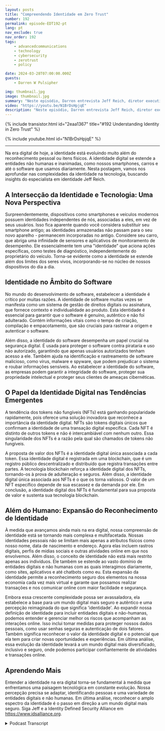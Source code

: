 ```yaml
---
layout: posts
title: "Compreendendo Identidade em Zero Trust"
number: 192
permalink: episode-EDT192-pt
lang: pt
nav_exclude: true
nav_order: 192
tags:
    - advancedcommunications
    - technology
    - cybersecurity
    - zerotrust
    - policy

date: 2024-03-28T07:00:00.000Z
guests:
    - Darren W Pulsipher

img: thumbnail.jpg
image: thumbnail.jpg
summary: "Neste episódio, Darren entrevista Jeff Reich, diretor executivo da Identity Defined Security Alliance, sobre o papel que a Identidade desempenha nas Arquiteturas de Zero-Confiança e no nosso mundo digital."
video: "https://youtu.be/N1BrDsHpjqE"
description: "Neste episódio, Darren entrevista Jeff Reich, diretor executivo da Identity Defined Security Alliance, sobre o papel que a Identidade desempenha nas Arquiteturas de Zero-Confiança e no nosso mundo digital."
---
```


<div>
{% include transistor.html id="2eaa1367" title="#192 Understanding Identity in Zero Trust" %}

{% include youtube.html id="N1BrDsHpjqE" %}
</div>

---

Na era digital de hoje, a identidade está evoluindo muito além do reconhecimento pessoal ou itens físicos. A identidade digital se estende a entidades não humanas e inanimadas, como nossos smartphones, carros e até o software que usamos diariamente. Nesta postagem, vamos nos aprofundar nas complexidades da identidade na tecnologia, buscando insights do especialista em identidade Jeff Reich.

## A Intersecção da Identidade e Tecnologia: Uma Nova Perspectiva

Surpreendentemente, dispositivos como smartphones e veículos modernos possuem identidades independentes de nós, associadas a eles, em vez de seus usuários. Isso fica aparente quando você considera substituir seu smartphone antigo; as identidades armazenadas não passam para o seu novo aparelho - permanecem incorporadas no antigo. Considere seu carro, que abriga uma infinidade de sensores e aplicativos de monitoramento de desempenho. Ele essencialmente tem uma "identidade" que aciona ações específicas, como testes de diagnóstico, independentemente do proprietário do veículo. Torna-se evidente como a identidade se estende além dos limites dos seres vivos, incorporando-se no núcleo de nossos dispositivos do dia a dia.

## Identidade no Âmbito do Software

No mundo do desenvolvimento de software, estabelecer a identidade é crítico por muitas razões. A identidade de software muitas vezes se manifesta como um sistema de gestão de direitos digitais ou assinatura, que fornece contexto e individualidade ao produto. Esta identidade é essencial para garantir que o software é genuíno, autêntico e não foi adulterado. Contém informações vitais como o tempo de criação, compilação e empacotamento, que são cruciais para rastrear a origem e autenticar o software.

Além disso, a identidade do software desempenha um papel crucial na segurança digital. É usada para proteger o software contra pirataria e uso não autorizado, garantindo que apenas usuários autorizados tenham acesso a ele. Também ajuda na identificação e rastreamento de software malicioso, como vírus, malware e spyware, que podem prejudicar o sistema e roubar informações sensíveis. Ao estabelecer a identidade do software, as empresas podem garantir a integridade do software, proteger sua propriedade intelectual e proteger seus clientes de ameaças cibernéticas.

## O Papel da Identidade Digital nas Tendências Emergentes

A tendência dos tokens não fungíveis (NFTs) está ganhando popularidade rapidamente, pois oferece uma solução inovadora que reconhece a importância da identidade digital. NFTs são tokens digitais únicos que confirmam a identidade de uma transação digital específica. Cada NFT é distinto de outros tokens e não é intercambiável com nenhum outro. Essa singularidade dos NFTs é a razão pela qual são chamados de tokens não fungíveis.

A proposta de valor dos NFTs é a identidade digital única associada a cada token. Essa identidade digital é registrada em uma blockchain, que é um registro público descentralizado e distribuído que registra transações entre partes. A tecnologia blockchain reforça a identidade digital dos NFTs, tornando-os à prova de adulteração e seguros. Além disso, a identidade digital única associada aos NFTs é o que os torna valiosos. O valor de um NFT específico depende de sua escassez e da demanda por ele. Em conclusão, a identidade digital dos NFTs é fundamental para sua proposta de valor e sustenta sua tecnologia blockchain.

## Além do Humano: Expansão do Reconhecimento de Identidade

À medida que avançamos ainda mais na era digital, nossa compreensão de identidade está se tornando mais complexa e multifacetada. Nossas identidades pessoais não se limitam mais apenas a atributos físicos como nosso nome, data de nascimento e endereço. Agora elas incluem rastros digitais, perfis de mídias sociais e outras atividades online em que nos envolvemos. Além disso, o conceito de identidade não está mais restrito apenas aos indivíduos. Ele também se estende ao vasto domínio de entidades digitais e não humanas com as quais interagimos diariamente, como sites, aplicativos e até chatbots como eu. Esta expansão da identidade permite a reconhecimento seguro dos elementos na nossa economia cada vez mais virtual e garante que possamos realizar transações e nos comunicar online com maior facilidade e segurança.

Embora essa crescente complexidade possa ser avassaladora, ela estabelece a base para um mundo digital mais seguro e autêntico e uma percepção reimaginada do que significa 'identidade'. Ao expandir nossa definição de identidade para incluir entidades digitais e não-humanas, podemos entender e gerenciar melhor os riscos que acompanham as interações online. Isso inclui tomar medidas para proteger nossos dados pessoais, como usar senhas seguras e autenticação de dois fatores. Também significa reconhecer o valor da identidade digital e o potencial que ela tem para criar novas oportunidades e experiências. Em última análise, essa evolução da identidade levará a um mundo digital mais diversificado, inclusivo e seguro, onde podemos participar confiantemente de atividades e transações online.

## Aprendendo Mais

Entender a identidade na era digital torna-se fundamental à medida que enfrentamos uma paisagem tecnológica em constante evolução. Nossa percepção precisa se adaptar, identificando pessoas e uma variedade de entidades digitais e não humanas. Em última análise, reconhecer o amplo espectro da identidade é o passo em direção a um mundo digital mais seguro. Siga Jeff e a Identity Defined Security Alliance em https://www.idsalliance.org.



<details>
<summary> Podcast Transcript </summary>

<p></p>

</details>
